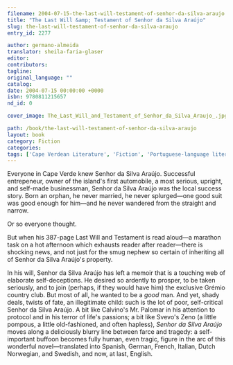 ```yaml
---
filename: 2004-07-15-the-last-will-testament-of-senhor-da-silva-araujo.md
title: "The Last Will &amp; Testament of Senhor da Silva Araújo"
slug: the-last-will-testament-of-senhor-da-silva-araujo
entry_id: 2277

author: germano-almeida
translator: sheila-faria-glaser
editor: 
contributors: 
tagline: 
original_language: ""
catalog: 
date: 2004-07-15 00:00:00 +0000 
isbn: 9780811215657
nd_id: 0

cover_image: The_Last_Will_and_Testament_of_Senhor_da_Silva_Araujo_.jpg

path: /book/the-last-will-testament-of-senhor-da-silva-araujo
layout: book
category: Fiction
categories: 
tags: ['Cape Verdean Literature', 'Fiction', 'Portuguese-language literature', 'Works in Translation']
---
```

Everyone in Cape Verde knew Senhor da Silva Araújo.  Successful entrepeneur, owner of the island's first automobile, a most serious, upright, and self-made businessman, Senhor da Silva Araújo was the local success story.  Born an orphan, he never married, he never splurged—one good suit was good enough for him—and he never wandered from the straight and narrow.  

   Or so everyone thought.

   But when his 387-page Last Will and Testament is read aloud—a marathon task on a hot afternoon which exhausts reader after reader—there is shocking news, and not just for the smug nephew so certain of inheriting all of Senhor da Silva Araújo's property.

   In his will, Senhor da Silva Araújo has left a memoir that is a touching web of elaborate self-deceptions.  He desired so ardently to prosper, to be taken seriously, and to join (perhaps, if they would have him) the exclusive Grémio country club.  But most of all, he wanted to be a *good* man.  And yet, shady deals, twists of fate, an illegitimate child: such is the lot of poor, self-critical Senhor da Silva Araújo.  A bit like Calvino's Mr. Palomar in his attention to protocol and in his terror of life's passions; a bit like Svevo's Zeno (a little pompous, a little old-fashioned, and often hapless), *Senhor da Silva Araújo* moves along a deliciously blurry line between farce and tragedy: a self-important buffoon becomes fully human, even tragic, figure in the arc of this wonderful novel—translated into Spanish, German, French, Italian, Dutch Norwegian, and Swedish, and now, at last, English.

 





